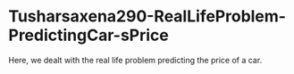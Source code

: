 # Tusharsaxena290-RealLifeProblem-PredictingCar-sPrice
Here, we dealt with the real life problem predicting the price of a car.
